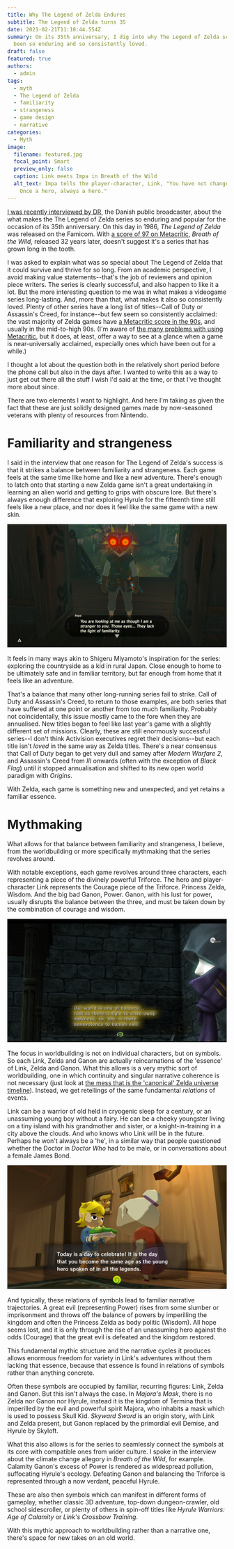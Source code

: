```yaml
---
title: Why The Legend of Zelda Endures
subtitle: The Legend of Zelda turns 35
date: 2021-02-21T11:10:44.554Z
summary: On its 35th anniversary, I dig into why The Legend of Zelda series has
  been so enduring and so consistently loved.
draft: false
featured: true
authors:
  - admin
tags:
  - myth
  - The Legend of Zelda
  - familiarity
  - strangeness
  - game design
  - narrative
categories:
  - Myth
image:
  filename: featured.jpg
  focal_point: Smart
  preview_only: false
  caption: Link meets Impa in Breath of the Wild
  alt_text: Impa tells the player-character, Link, "You have not changed a bit.
    Once a hero, always a hero."
---
```

[I was recently interviewed by DR](https://www.dr.dk/nyheder/kultur/gaming/en-af-de-bedste-nogensinde-derfor-er-legendarisk-spilserie-stadig-et), the Danish public broadcaster, about the what makes the The Legend of Zelda series so enduring and popular for the occasion of its 35th anniversary. On this day in 1986, *The Legend of Zelda* was released on the Famicom. With [a score of 97 on Metacritic](https://www.metacritic.com/game/switch/the-legend-of-zelda-breath-of-the-wild), *Breath of the Wild*, released 32 years later, doesn't suggest it's a series that has grown long in the tooth.

I was asked to explain what was so special about The Legend of Zelda that it could survive and thrive for so long. From an academic perspective, I avoid making value statements--that's the job of reviewers and opinion piece writers. The series is clearly successful, and also happen to like it a lot. But the more interesting question to me was in what makes a videogame series long-lasting. And, more than that, what makes it also so consistently loved. Plenty of other series have a long list of titles--Call of Duty or Assassin's Creed, for instance--but few seem so consistently acclaimed: the vast majority of Zelda games have [a Metacritic score in the 90s](https://www.metacritic.com/pictures/legend-of-zelda-games-ranked-worst-to-best), and usually in the mid-to-high 90s. (I'm aware of [the many problems with using Metacritic](https://kotaku.com/metacritic-matters-how-review-scores-hurt-video-games-472462218), but it does, at least, offer a way to see at a glance when a game is near-universally acclaimed, especially ones which have been out for a while.)

I thought a lot about the question both in the relatively short period before the phone call but also in the days after. I wanted to write this as a way to just get out there all the stuff I wish I'd said at the time, or that I've thought more about since.

There are two elements I want to highlight. And here I'm taking as given the fact that these are just solidly designed games made by now-seasoned veterans with plenty of resources from Nintendo.

# Familiarity and strangeness

I said in the interview that one reason for The Legend of Zelda's success is that it strikes a balance between familiarity and strangeness. Each game feels at the same time like home and like a new adventure. There's enough to latch onto that starting a new Zelda game isn't a great undertaking in learning an alien world and getting to grips with obscure lore. But there's always enough difference that exploring Hyrule for the fifteenth time still feels like a new place, and nor does it feel like the same game with a new skin.

![Link in Breath of the Wild faces the camera while Impa (off-screen) tells him "You are looking at me as though I am a stranger to you. Those eyes... They lack the light of familiarity."](2019050511231400-f1c11a22faee3b82f21b330e1b786a39.jpg)

It feels in many ways akin to Shigeru Miyamoto's inspiration for the series: exploring the countryside as a kid in rural Japan. Close enough to home to be ultimately safe and in familiar territory, but far enough from home that it feels like an adventure.

That's a balance that many other long-running series fail to strike. Call of Duty and Assassin's Creed, to return to those examples, are both series that have suffered at one point or another from too much familiarity. Probably not coincidentally, this issue mostly came to the fore when they are annualised. New titles began to feel like last year's game with a slightly different set of missions. Clearly, these are still enormously successful series--I don't think Activision executives regret their decisions--but each title isn't *loved* in the same way as Zelda titles. There's a near consensus that Call of Duty began to get very dull and samey after *Modern Warfare 2*, and Assassin's Creed from *III* onwards (often with the exception of *Black Flag*) until it stopped annualisation and shifted to its new open world paradigm with *Origins*. 

With Zelda, each game is something new and unexpected, and yet retains a familiar essence.

# Mythmaking

What allows for that balance between familiarity and strangeness, I believe, from the worldbuilding or more specifically mythmaking that the series revolves around.

With notable exceptions, each game revolves around three characters, each representing a piece of the divinely powerful Triforce. The hero and player-character Link represents the Courage piece of the Triforce. Princess Zelda, Wisdom. And the big bad Ganon, Power. Ganon, with his lust for power, usually disrupts the balance between the three, and must be taken down by the combination of courage and wisdom.

![A text box in Twilight Princess says "Our world is one of balance... Just as there is light to drive away darkness, so, too, is there benevolence to banish evil."](2019-07-08-2-.png)

The focus in worldbuilding is not on individual characters, but on symbols. So each Link, Zelda and Ganon are actually reincarnations of the 'essence' of Link, Zelda and Ganon. What this allows is a very mythic sort of worldbuilding, one in which continuity and singular narrative coherence is not necessary (just look at [the mess that is the 'canonical' Zelda universe timeline](https://zelda.gamepedia.com/Zelda_Timeline)). Instead, we get retellings of the same fundamental *relations* of events.

Link can be a warrior of old held in cryogenic sleep for a century, or an unassuming young boy without a fairy. He can be a cheeky youngster living on a tiny island with his grandmother and sister, or a knight-in-training in a city above the clouds. And who knows who Link will be in the future. Perhaps he won't always be a 'he', in a similar way that people questioned whether the Doctor in *Doctor Who* had to be male, or in conversations about a female James Bond.

![](2019-08-26-1-.png)

And typically, these relations of symbols lead to familiar narrative trajectories. A great evil (representing Power) rises from some slumber or imprisonment and throws off the balance of powers by imperilling the kingdom and often the Princess Zelda as body politic (Wisdom). All hope seems lost, and it is only through the rise of an unassuming hero against the odds (Courage) that the great evil is defeated and the kingdom restored.

This fundamental mythic structure and the narrative cycles it produces allows enormous freedom for variety in Link's adventures without them lacking that essence, because that essence is found in relations of symbols rather than anything concrete.

Often these symbols are occupied by familiar, recurring figures: Link, Zelda and Ganon. But this isn't always the case. In *Majora's Mask*, there is no Zelda nor Ganon nor Hyrule, instead it is the kingdom of Termina that is imperilled by the evil and powerful spirit Majora, who inhabits a mask which is used to possess Skull Kid. *Skyward Sword* is an origin story, with Link and Zelda present, but Ganon replaced by the primordial evil Demise, and Hyrule by Skyloft.

What this also allows is for the series to seamlessly connect the symbols at its core with compatible ones from wider culture. I spoke in the interview about the climate change allegory in *Breath of the Wild*, for example. Calamity Ganon's excess of Power is rendered as widespread pollution, suffocating Hyrule's ecology. Defeating Ganon and balancing the Triforce is represented through a now verdant, peaceful Hyrule.

These are also then symbols which can manifest in different forms of gameplay, whether classic 3D adventure, top-down dungeon-crawler, old school sidescroller, or plenty of others in spin-off titles like *Hyrule Warriors: Age of Calamity* or *Link's Crossbow Training*.

With this mythic approach to worldbuilding rather than a narrative one, there's space for new takes on an old world.